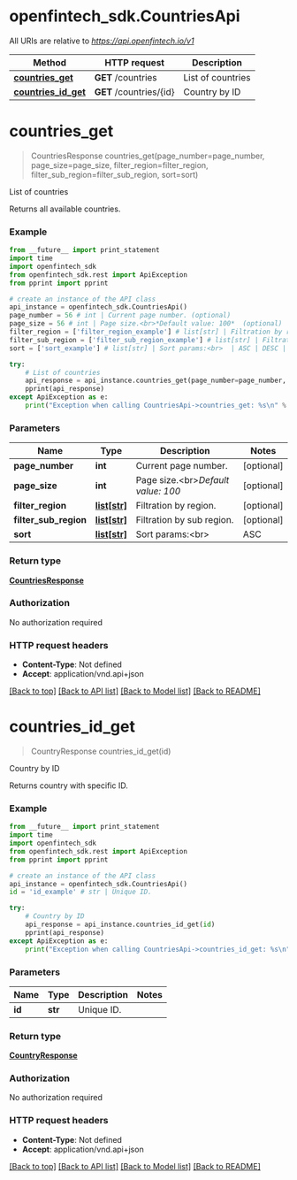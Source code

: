 # openfintech_sdk.CountriesApi

All URIs are relative to *https://api.openfintech.io/v1*

Method | HTTP request | Description
------------- | ------------- | -------------
[**countries_get**](CountriesApi.md#countries_get) | **GET** /countries | List of countries
[**countries_id_get**](CountriesApi.md#countries_id_get) | **GET** /countries/{id} | Country by ID


# **countries_get**
> CountriesResponse countries_get(page_number=page_number, page_size=page_size, filter_region=filter_region, filter_sub_region=filter_sub_region, sort=sort)

List of countries

Returns all available countries. 

### Example 
```python
from __future__ import print_statement
import time
import openfintech_sdk
from openfintech_sdk.rest import ApiException
from pprint import pprint

# create an instance of the API class
api_instance = openfintech_sdk.CountriesApi()
page_number = 56 # int | Current page number. (optional)
page_size = 56 # int | Page size.<br>*Default value: 100*  (optional)
filter_region = ['filter_region_example'] # list[str] | Filtration by region. (optional)
filter_sub_region = ['filter_sub_region_example'] # list[str] | Filtration by sub region. (optional)
sort = ['sort_example'] # list[str] | Sort params:<br>  | ASC | DESC | |-----|------| | name | -name | | area | -area | | population | -population | | region | -region | | sub_region | -sub_region |  (optional)

try: 
    # List of countries
    api_response = api_instance.countries_get(page_number=page_number, page_size=page_size, filter_region=filter_region, filter_sub_region=filter_sub_region, sort=sort)
    pprint(api_response)
except ApiException as e:
    print("Exception when calling CountriesApi->countries_get: %s\n" % e)
```

### Parameters

Name | Type | Description  | Notes
------------- | ------------- | ------------- | -------------
 **page_number** | **int**| Current page number. | [optional] 
 **page_size** | **int**| Page size.&lt;br&gt;*Default value: 100*  | [optional] 
 **filter_region** | [**list[str]**](str.md)| Filtration by region. | [optional] 
 **filter_sub_region** | [**list[str]**](str.md)| Filtration by sub region. | [optional] 
 **sort** | [**list[str]**](str.md)| Sort params:&lt;br&gt;  | ASC | DESC | |-----|------| | name | -name | | area | -area | | population | -population | | region | -region | | sub_region | -sub_region |  | [optional] 

### Return type

[**CountriesResponse**](CountriesResponse.md)

### Authorization

No authorization required

### HTTP request headers

 - **Content-Type**: Not defined
 - **Accept**: application/vnd.api+json

[[Back to top]](#) [[Back to API list]](../README.md#documentation-for-api-endpoints) [[Back to Model list]](../README.md#documentation-for-models) [[Back to README]](../README.md)

# **countries_id_get**
> CountryResponse countries_id_get(id)

Country by ID

Returns country with specific ID. 

### Example 
```python
from __future__ import print_statement
import time
import openfintech_sdk
from openfintech_sdk.rest import ApiException
from pprint import pprint

# create an instance of the API class
api_instance = openfintech_sdk.CountriesApi()
id = 'id_example' # str | Unique ID.

try: 
    # Country by ID
    api_response = api_instance.countries_id_get(id)
    pprint(api_response)
except ApiException as e:
    print("Exception when calling CountriesApi->countries_id_get: %s\n" % e)
```

### Parameters

Name | Type | Description  | Notes
------------- | ------------- | ------------- | -------------
 **id** | **str**| Unique ID. | 

### Return type

[**CountryResponse**](CountryResponse.md)

### Authorization

No authorization required

### HTTP request headers

 - **Content-Type**: Not defined
 - **Accept**: application/vnd.api+json

[[Back to top]](#) [[Back to API list]](../README.md#documentation-for-api-endpoints) [[Back to Model list]](../README.md#documentation-for-models) [[Back to README]](../README.md)

